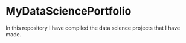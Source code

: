 # MyDataSciencePortfolio
In this repository I have compiled the data science projects that I have made.  
